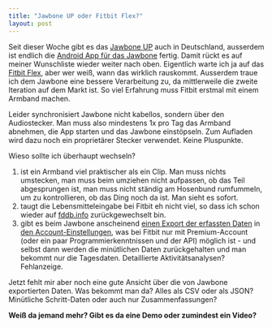 ```yaml
---
title: "Jawbone UP oder Fitbit Flex?"
layout: post
---
```

Seit dieser Woche gibt es das [Jawbone UP][0] auch in Deutschland, ausserdem ist endlich die [Android App
für das Jawbone][1] fertig. Damit rückt es auf meiner Wunschliste wieder weiter nach oben. Eigentlich
warte ich ja auf das [Fitbit Flex][2], aber wer weiß, wann das wirklich rauskommt. Ausserdem traue ich
dem Jawbone eine bessere Verarbeitung zu, da mittlerweile die zweite Iteration auf dem Markt ist. So viel
Erfahrung muss Fitbit erstmal mit einem Armband machen.

Leider synchronisiert Jawbone nicht kabellos, sondern über den Audiostecker. Man muss also mindestens 1x pro
Tag das Armband abnehmen, die App starten und das Jawbone einstöpseln. Zum Aufladen wird dazu noch ein 
proprietärer Stecker verwendet. Keine Pluspunkte.

Wieso sollte ich überhaupt wechseln?

1. ist ein Armband viel praktischer als ein Clip. Man muss nichts umstecken, man muss beim umziehen nicht aufpassen, ob das Teil abgesprungen ist, man muss nicht ständig am Hosenbund rumfummeln, um zu kontrollieren, ob das Ding noch da ist. Man sieht es sofort.
2. taugt die Lebensmitteleingabe bei Fitbit eh nicht viel, so dass ich schon wieder auf [fddb.info][3] zurückgewechselt bin.
3. gibt es beim Jawbone anscheinend [einen Export der erfassten Daten][4] in [den Account-Einstellungen][5], was bei Fitbit nur mit Premium-Account (oder ein paar Programmierkenntnissen und der API) möglich ist - und selbst dann werden die minütlichen Daten zurückgehalten und man bekommt nur die Tagesdaten. Detaillierte Aktivitätsanalysen? Fehlanzeige.

Jetzt fehlt mir aber noch eine gute Ansicht über die von Jawbone exportierten Daten. Was bekommt man da? Alles
als CSV oder als JSON? Minütliche Schritt-Daten oder auch nur Zusammenfassungen?

**Weiß da jemand mehr? Gibt es da eine Demo oder zumindest ein Video?**

[0]: https://jawbone.com/up
[1]: https://play.google.com/store/apps/details?id=com.jawbone.up
[2]: http://fitbit.com/de/flex
[3]: http://fddb.info/
[4]: http://forums.jawbone.com/t5/LIVE-UP/csv-Column-Labels-Mostly-Deciphered/m-p/52480
[5]: http://www.screencast.com/t/XHF4Bagdqb
